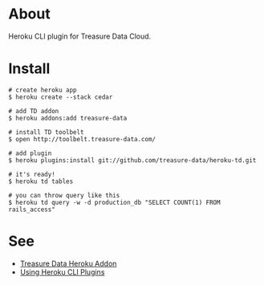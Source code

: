 # About

Heroku CLI plugin for Treasure Data Cloud.

# Install

    # create heroku app
    $ heroku create --stack cedar

    # add TD addon
    $ heroku addons:add treasure-data

    # install TD toolbelt
    $ open http://toolbelt.treasure-data.com/

    # add plugin
    $ heroku plugins:install git://github.com/treasure-data/heroku-td.git

    # it's ready!
    $ heroku td tables

    # you can throw query like this
    $ heroku td query -w -d production_db "SELECT COUNT(1) FROM rails_access"

# See

* [Treasure Data Heroku Addon](https://devcenter.heroku.com/articles/treasure-data)
* [Using Heroku CLI Plugins](http://devcenter.heroku.com/articles/using-cli-plugins)
